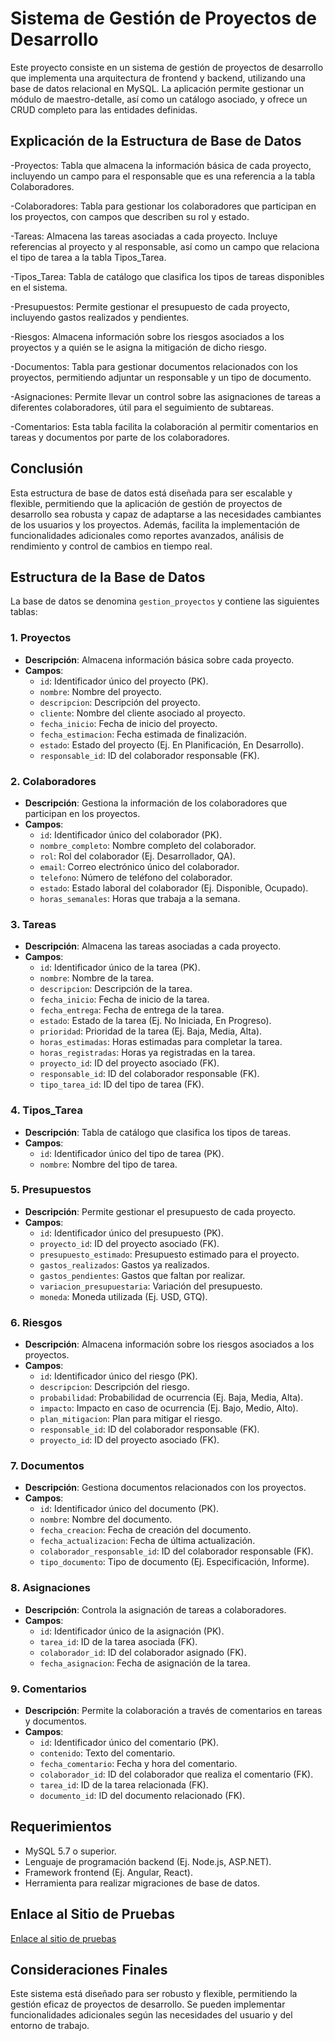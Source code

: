 # Sistema de Gestión de Proyectos de Desarrollo

Este proyecto consiste en un sistema de gestión de proyectos de desarrollo que implementa una arquitectura de frontend y backend, utilizando una base de datos relacional en MySQL. La aplicación permite gestionar un módulo de maestro-detalle, así como un catálogo asociado, y ofrece un CRUD completo para las entidades definidas.

## Explicación de la Estructura de Base de Datos

-Proyectos: Tabla que almacena la información básica de cada proyecto, incluyendo un campo para el responsable que es una referencia a la tabla Colaboradores.

-Colaboradores: Tabla para gestionar los colaboradores que participan en los proyectos, con campos que describen su rol y estado.

-Tareas: Almacena las tareas asociadas a cada proyecto. Incluye referencias al proyecto y al responsable, así como un campo que relaciona el tipo de tarea a la tabla Tipos_Tarea.

-Tipos_Tarea: Tabla de catálogo que clasifica los tipos de tareas disponibles en el sistema.

-Presupuestos: Permite gestionar el presupuesto de cada proyecto, incluyendo gastos realizados y pendientes.

-Riesgos: Almacena información sobre los riesgos asociados a los proyectos y a quién se le asigna la mitigación de dicho riesgo.

-Documentos: Tabla para gestionar documentos relacionados con los proyectos, permitiendo adjuntar un responsable y un tipo de documento.

-Asignaciones: Permite llevar un control sobre las asignaciones de tareas a diferentes colaboradores, útil para el seguimiento de subtareas.

-Comentarios: Esta tabla facilita la colaboración al permitir comentarios en tareas y documentos por parte de los colaboradores.

## Conclusión

Esta estructura de base de datos está diseñada para ser escalable y flexible, permitiendo que la aplicación de gestión de proyectos de desarrollo sea robusta y capaz de adaptarse a las necesidades cambiantes de los usuarios y los proyectos. Además, facilita la implementación de funcionalidades adicionales como reportes avanzados, análisis de rendimiento y control de cambios en tiempo real.

## Estructura de la Base de Datos

La base de datos se denomina `gestion_proyectos` y contiene las siguientes tablas:

### 1. Proyectos

- **Descripción**: Almacena información básica sobre cada proyecto.
- **Campos**:
  - `id`: Identificador único del proyecto (PK).
  - `nombre`: Nombre del proyecto.
  - `descripcion`: Descripción del proyecto.
  - `cliente`: Nombre del cliente asociado al proyecto.
  - `fecha_inicio`: Fecha de inicio del proyecto.
  - `fecha_estimacion`: Fecha estimada de finalización.
  - `estado`: Estado del proyecto (Ej. En Planificación, En Desarrollo).
  - `responsable_id`: ID del colaborador responsable (FK).

### 2. Colaboradores

- **Descripción**: Gestiona la información de los colaboradores que participan en los proyectos.
- **Campos**:
  - `id`: Identificador único del colaborador (PK).
  - `nombre_completo`: Nombre completo del colaborador.
  - `rol`: Rol del colaborador (Ej. Desarrollador, QA).
  - `email`: Correo electrónico único del colaborador.
  - `telefono`: Número de teléfono del colaborador.
  - `estado`: Estado laboral del colaborador (Ej. Disponible, Ocupado).
  - `horas_semanales`: Horas que trabaja a la semana.

### 3. Tareas

- **Descripción**: Almacena las tareas asociadas a cada proyecto.
- **Campos**:
  - `id`: Identificador único de la tarea (PK).
  - `nombre`: Nombre de la tarea.
  - `descripcion`: Descripción de la tarea.
  - `fecha_inicio`: Fecha de inicio de la tarea.
  - `fecha_entrega`: Fecha de entrega de la tarea.
  - `estado`: Estado de la tarea (Ej. No Iniciada, En Progreso).
  - `prioridad`: Prioridad de la tarea (Ej. Baja, Media, Alta).
  - `horas_estimadas`: Horas estimadas para completar la tarea.
  - `horas_registradas`: Horas ya registradas en la tarea.
  - `proyecto_id`: ID del proyecto asociado (FK).
  - `responsable_id`: ID del colaborador responsable (FK).
  - `tipo_tarea_id`: ID del tipo de tarea (FK).

### 4. Tipos_Tarea

- **Descripción**: Tabla de catálogo que clasifica los tipos de tareas.
- **Campos**:
  - `id`: Identificador único del tipo de tarea (PK).
  - `nombre`: Nombre del tipo de tarea.

### 5. Presupuestos

- **Descripción**: Permite gestionar el presupuesto de cada proyecto.
- **Campos**:
  - `id`: Identificador único del presupuesto (PK).
  - `proyecto_id`: ID del proyecto asociado (FK).
  - `presupuesto_estimado`: Presupuesto estimado para el proyecto.
  - `gastos_realizados`: Gastos ya realizados.
  - `gastos_pendientes`: Gastos que faltan por realizar.
  - `variacion_presupuestaria`: Variación del presupuesto.
  - `moneda`: Moneda utilizada (Ej. USD, GTQ).

### 6. Riesgos

- **Descripción**: Almacena información sobre los riesgos asociados a los proyectos.
- **Campos**:
  - `id`: Identificador único del riesgo (PK).
  - `descripcion`: Descripción del riesgo.
  - `probabilidad`: Probabilidad de ocurrencia (Ej. Baja, Media, Alta).
  - `impacto`: Impacto en caso de ocurrencia (Ej. Bajo, Medio, Alto).
  - `plan_mitigacion`: Plan para mitigar el riesgo.
  - `responsable_id`: ID del colaborador responsable (FK).
  - `proyecto_id`: ID del proyecto asociado (FK).

### 7. Documentos

- **Descripción**: Gestiona documentos relacionados con los proyectos.
- **Campos**:
  - `id`: Identificador único del documento (PK).
  - `nombre`: Nombre del documento.
  - `fecha_creacion`: Fecha de creación del documento.
  - `fecha_actualizacion`: Fecha de última actualización.
  - `colaborador_responsable_id`: ID del colaborador responsable (FK).
  - `tipo_documento`: Tipo de documento (Ej. Especificación, Informe).

### 8. Asignaciones

- **Descripción**: Controla la asignación de tareas a colaboradores.
- **Campos**:
  - `id`: Identificador único de la asignación (PK).
  - `tarea_id`: ID de la tarea asociada (FK).
  - `colaborador_id`: ID del colaborador asignado (FK).
  - `fecha_asignacion`: Fecha de asignación de la tarea.

### 9. Comentarios

- **Descripción**: Permite la colaboración a través de comentarios en tareas y documentos.
- **Campos**:
  - `id`: Identificador único del comentario (PK).
  - `contenido`: Texto del comentario.
  - `fecha_comentario`: Fecha y hora del comentario.
  - `colaborador_id`: ID del colaborador que realiza el comentario (FK).
  - `tarea_id`: ID de la tarea relacionada (FK).
  - `documento_id`: ID del documento relacionado (FK).

## Requerimientos

- MySQL 5.7 o superior.
- Lenguaje de programación backend (Ej. Node.js, ASP.NET).
- Framework frontend (Ej. Angular, React).
- Herramienta para realizar migraciones de base de datos.

## Enlace al Sitio de Pruebas

[Enlace al sitio de pruebas](http://tu-sitio-de-pruebas.com)

## Consideraciones Finales

Este sistema está diseñado para ser robusto y flexible, permitiendo la gestión eficaz de proyectos de desarrollo. Se pueden implementar funcionalidades adicionales según las necesidades del usuario y del entorno de trabajo.
